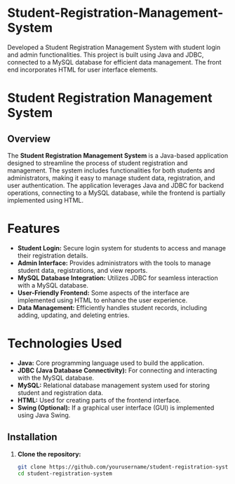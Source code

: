 # Student-Registration-Management-System
Developed a Student Registration Management System with student login and admin functionalities. This project is built using Java and JDBC, connected to a MySQL database for efficient data management. The front end incorporates HTML for user interface elements.

# Student Registration Management System

## Overview
The **Student Registration Management System** is a Java-based application designed to streamline the process of student registration and management. The system includes functionalities for both students and administrators, making it easy to manage student data, registration, and user authentication. The application leverages Java and JDBC for backend operations, connecting to a MySQL database, while the frontend is partially implemented using HTML.

# Features
- **Student Login:** Secure login system for students to access and manage their registration details.
- **Admin Interface:** Provides administrators with the tools to manage student data, registrations, and view reports.
- **MySQL Database Integration:** Utilizes JDBC for seamless interaction with a MySQL database.
- **User-Friendly Frontend:** Some aspects of the interface are implemented using HTML to enhance the user experience.
- **Data Management:** Efficiently handles student records, including adding, updating, and deleting entries.

# Technologies Used
- **Java:** Core programming language used to build the application.
- **JDBC (Java Database Connectivity):** For connecting and interacting with the MySQL database.
- **MySQL:** Relational database management system used for storing student and registration data.
- **HTML:** Used for creating parts of the frontend interface.
- **Swing (Optional):** If a graphical user interface (GUI) is implemented using Java Swing.

## Installation

1. **Clone the repository:**
   ```bash
   git clone https://github.com/yourusername/student-registration-system.git
   cd student-registration-system
